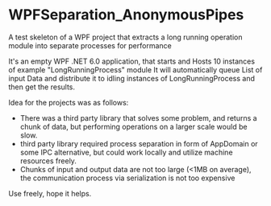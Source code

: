 # WPFSeparation_AnonymousPipes
A test skeleton of a WPF project that extracts a long running operation module into separate processes for performance

It's an empty WPF .NET 6.0 application, that starts and Hosts 10 instances of example "LongRunningProcess" module
It will automatically queue List of input Data and distribute it to idling instances of LongRunningProcess and then get the results.

Idea for the projects was as follows:
- There was a third party library that solves some problem, and returns a chunk of data, but performing operations on a larger scale would be slow.
- third party library required process separation in form of AppDomain or some IPC alternative, but could work locally and utilize machine resources freely.
- Chunks of input and output data are not too large (<1MB on average), the communication process via serialization is not too expensive

Use freely, hope it helps.

